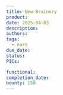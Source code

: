 ```yaml
---
title: New Brainery
product: 
date: 2025-04-03
description: 
authors: 
tags:
  - earn
due_date: 
status: 
PICs: 

functional: 
completion_date: 
bounty: 150
---
```

